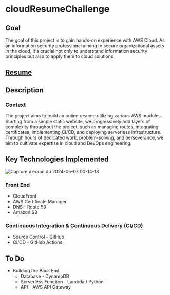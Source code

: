 # cloudResumeChallenge

<!DOCTYPE html>
<html lang="en">
<head>
  <meta charset="UTF-8">
  <meta name="viewport" content="width=device-width, initial-scale=1.0">
</head>
<body>


  <h2>Goal</h2>
  <p>The goal of this project is to gain hands-on experience with AWS Cloud. As an information security professional aiming to secure organizational assets in the cloud, it's crucial not only to understand information security principles but also to apply them to cloud solutions.</p>

 <h2> <a href="https://gktechlab.com"> Resume </a> </h2> 

  <h2>Description</h2>

  <h3>Context</h3>
  <p>The project aims to build an online resume utilizing various AWS modules. Starting from a simple static website, we progressively add layers of complexity throughout the project, such as managing routes, integrating certificates, implementing CI/CD, and deploying serverless infrastructure. Through hours of dedicated work, problem-solving, and perseverance, we aim to cultivate expertise in cloud and DevOps engineering.</p>

  <h2>Key Technologies Implemented</h2>

![Capture d’écran du 2024-05-07 00-14-13](https://github.com/gkounga/cloudResumeChallenge/assets/99138607/03eba59b-f52c-4fbb-8ee7-6abf2d4e4222)
  
  <h3>Front End</h3>
  <ul>
    <li>CloudFront</li>
    <li>AWS Certificate Manager</li>
    <li>DNS - Route 53</li>
    <li>Amazon S3</li>
  </ul>

  <h3>Continuous Integration & Continuous Delivery (CI/CD)</h3>
  <ul>
    <li>Source Control - GitHub</li>
    <li>CI/CD - GitHub Actions</li>
  </ul>

  <h2>To Do</h2>
  <ul>
    <li>Building the Back End
      <ul>
        <li>Database - DynamoDB</li>
        <li>Serverless Function - Lambda / Python</li>
        <li>API - AWS API Gateway</li>
      </ul>
    </li>
  </ul>

</body>
</html>
